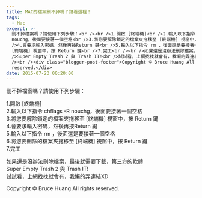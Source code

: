 ```yaml
---
title: MAC的檔案刪不掉嗎？請看這裡！
tags:
  - Mac
excerpt: >-
  刪不掉檔案嗎？請使用下列步驟：<br /><br />1.開啟 [終端機]<br />2.輸入以下指令 chflags -R
  nouchg，後面要接著一個空格<br />3.將您要解除鎖定的檔案夾拖移至 [終端機] 視窗中，按 Return 鍵<br
  />4.會要求輸入密碼，然後再按Return 鍵<br />5.輸入以下指令 rm ，後面還是要接著一個空格<br />6.將您要刪除的檔案夾拖移至
  [終端機] 視窗中，按 Return 鍵<br />7.完工<br /><br />如果還是沒辦法刪除檔案，最後就需要下載，第三方的軟體<br
  />Super Empty Trash 2 與 Trash IT!<br />試試看，上網找找就會有，我懶的弄連結XD<br /><br /><br
  /><br /><div class="blogger-post-footer">Copyright © Bruce Huang All rights
  reserved.</div>
date: 2015-07-23 00:20:00
---
```


刪不掉檔案嗎？請使用下列步驟：  
  
1.開啟 \[終端機\]  
2.輸入以下指令 chflags -R nouchg，後面要接著一個空格  
3.將您要解除鎖定的檔案夾拖移至 \[終端機\] 視窗中，按 Return 鍵  
4.會要求輸入密碼，然後再按Return 鍵  
5.輸入以下指令 rm ，後面還是要接著一個空格  
6.將您要刪除的檔案夾拖移至 \[終端機\] 視窗中，按 Return 鍵  
7.完工  
  
如果還是沒辦法刪除檔案，最後就需要下載，第三方的軟體  
Super Empty Trash 2 與 Trash IT!  
試試看，上網找找就會有，我懶的弄連結XD  
  
  
  

Copyright © Bruce Huang All rights reserved.
<!-- more -->
